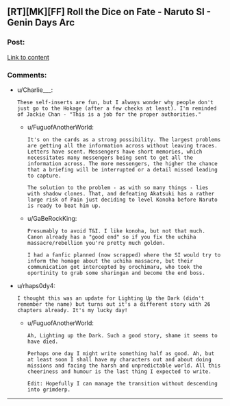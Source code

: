 ## [RT][MK][FF] Roll the Dice on Fate - Naruto SI - Genin Days Arc

### Post:

[Link to content](https://www.fanfiction.net/s/11402847/23/Roll-the-Dice-on-Fate)

### Comments:

- u/Charlie___:
  ```
  These self-inserts are fun, but I always wonder why people don't just go to the Hokage (after a few checks at least). I'm reminded of Jackie Chan - "This is a job for the proper authorities."
  ```

  - u/FuguofAnotherWorld:
    ```
    It's on the cards as a strong possibility. The largest problems are getting all the information across without leaving traces. Letters have scent. Messengers have short memories, which necessitates many messengers being sent to get all the information across. The more messengers, the higher the chance that a briefing will be interrupted or a detail missed leading to capture.

    The solution to the problem - as with so many things - lies with shadow clones. That, and defeating Akatsuki has a rather large risk of Pain just deciding to level Konoha before Naruto is ready to beat him up.
    ```

  - u/GaBeRockKing:
    ```
    Presumably to avoid T&I. I like konoha, but not that much. Canon already has a "good end" so if you fix the uchiha massacre/rebellion you're pretty much golden.

    I had a fanfic planned (now scrapped) where the SI would try to inform the homage about the uchiha massacre, but their communication got intercepted by orochimaru, who took the oportinity to grab some sharingan and become the end boss.
    ```

- u/rhaps0dy4:
  ```
  I thought this was an update for Lighting Up the Dark (didn't remember the name) but turns out it's a different story with 26 chapters already. It's my lucky day!
  ```

  - u/FuguofAnotherWorld:
    ```
    Ah, Lighting up the Dark. Such a good story, shame it seems to have died. 

    Perhaps one day I might write something half as good. Ah, but at least soon I shall have my characters out and about doing missions and facing the harsh and unpredictable world. All this cheeriness and humour is the last thing I expected to write.

    Edit: Hopefully I can manage the transition without descending into grimderp.
    ```

---

